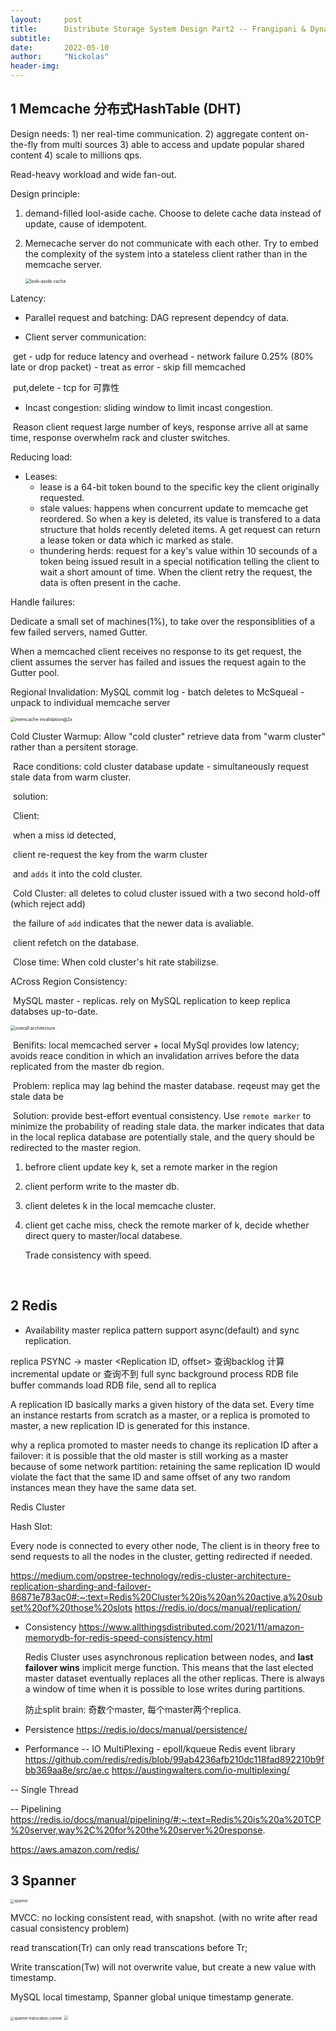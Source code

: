 ```yaml
---
layout:     post
title:      Distribute Storage System Design Part2 -- Frangipani & Dynamo
subtitle:   
date:       2022-05-10
author:     "Nickolas"
header-img: 
---
```


## 1 Memcache 分布式HashTable (DHT)

Design needs: 1) ner real-time communication. 2) aggregate content on-the-fly from multi sources 3) able to access and update popular shared content 4) scale to millions qps. 

Read-heavy workload and wide fan-out.

Design principle: 

1. demand-filled lool-aside cache. Choose to delete cache data instead of update, cause of idempotent.

2. Memecache server do not communicate with each other. Try to embed the complexity of the system into a stateless client rather than in the memcache server.

   <img src="http://nickolashu.github.io/img/look-aside cache.png" alt="look-aside cache" style="zoom:50%;" />

Latency:

* Parallel request and batching: DAG represent dependcy of data.

* Client server communication:

​	get - udp for reduce latency and overhead - network failure 0.25% (80% late or drop packet) - treat as error - skip fill memcached

​	put,delete -  tcp for 可靠性

* Incast congestion: sliding window to limit incast congestion. 

​	Reason client request large number of keys, response arrive all at same time, response overwhelm rack and cluster switches.

Reducing load:

* Leases:
  * lease is a 64-bit token bound to the specific key the client originally requested.
  * stale values: happens when concurrent update to memcache get reordered. So when a key is deleted, its value is transfered to a data structure that holds recently deleted items. A get request can return a lease token or data which ic marked as stale.
  * thundering herds: request for a key's value within 10 secounds of a token being issued result in a special notification telling the client to wait a short amount of time. When the client retry the request, the data is often present in the cache.

Handle failures:

Dedicate a small set of machines(1%), to take over the responsiblities of a few failed servers, named Gutter.

When a memcached client receives no response to its get request, the client assumes the server has failed and issues the request again to the Gutter pool.

Regional Invalidation: MySQL commit log - batch deletes to McSqueal - unpack to individual memcache server

<img src="http://nickolashu.github.io/img/memcache invalidation@2x.png" alt="memcache invalidation@2x" style="zoom:50%;" />

Cold Cluster Warmup: Allow "cold cluster" retrieve data from "warm cluster" rather than a persitent storage.

​	Race conditions: cold cluster database update - simultaneously request stale data from warm cluster.

​		solution: 

​				Client:

​					when a miss id detected, 

​					client re-request the key from the warm cluster 

​					and `adds` it into the cold cluster.

​					Cold Cluster: all deletes to colud cluster issued with a two second hold-off (which reject add)

​					the failure of `add` indicates that the newer data is avaliable.

​					client refetch on the database.

​	Close time: When cold cluster's hit rate stabilizse.

ACross Region Consistency: 

​	MySQL master - replicas. rely on MySQL replication to keep replica databses up-to-date. 

<img src="http://nickolashu.github.io/img/overall architecture.png" alt="overall architecture" style="zoom:50%;" />

​	Benifits: local memcached server + local MySql provides low latency; avoids reace condition in which an invalidation arrives before the data replicated from the master db region.

​	Problem: replica may lag behind the master database. reqeust may get the stale data be

​	Solution: provide best-effort eventual consistency. Use `remote marker` to minimize the probability of reading stale data. the marker indicates that data in the local replica database are potentially stale, and the query should be redirected to the master region.

  1. befrore client update key k, set a remote marker in the region

  2. client perform write to the master db.

  3. client deletes k in the local memcache cluster.

  4. client get cache miss, check the remote marker of k, decide whether direct query to master/local databese.

     Trade consistency with speed.

​	

## 2 Redis

- Availability
  master replica pattern
  support async(default) and sync replication.

replica PSYNC -> master <Replication ID, offset>
   查询backlog
   计算incremental update
   or 查询不到 full sync
      background process RDB file
      buffer commands
      load RDB file, send all to replica

A replication ID basically marks a given history of the data set. Every time an instance restarts from scratch as a master, or a replica is promoted to master, a new replication ID is generated for this instance.

why a replica promoted to master needs to change its replication ID after a failover: it is possible that the old master is still working as a master because of some network partition: retaining the same replication ID would violate the fact that the same ID and same offset of any two random instances mean they have the same data set.



Redis Cluster 

Hash Slot: 

Every node is connected to every other node, The client is in theory free to send requests to all the nodes in the cluster, getting redirected if needed.

https://medium.com/opstree-technology/redis-cluster-architecture-replication-sharding-and-failover-86871e783ac0#:~:text=Redis%20Cluster%20is%20an%20active,a%20subset%20of%20those%20slots
https://redis.io/docs/manual/replication/

- Consistency
  https://www.allthingsdistributed.com/2021/11/amazon-memorydb-for-redis-speed-consistency.html

  Redis Cluster uses asynchronous replication between nodes, and **last failover wins** implicit merge function. This means that the last elected master dataset eventually replaces all the other replicas. There is always a window of time when it is possible to lose writes during partitions. 

  防止split brain: 奇数个master, 每个master两个replica.

- Persistence
  https://redis.io/docs/manual/persistence/

- Performance
  -- IO MultiPlexing - epoll/kqueue
  Redis event library https://github.com/redis/redis/blob/99ab4236afb210dc118fad892210b9fbb369aa8e/src/ae.c
  https://austingwalters.com/io-multiplexing/

-- Single Thread

-- Pipelining
https://redis.io/docs/manual/pipelining/#:~:text=Redis%20is%20a%20TCP%20server,way%2C%20for%20the%20server%20response.

https://aws.amazon.com/redis/



## 3 Spanner

<img src="http://nickolashu.github.io/img/spanner.png" alt="spanner" style="zoom:40%;" />

MVCC: no locking consistent read, with snapshot. (with no write after read casual consistency problem)

read transcation(Tr) can only read transcations before Tr;

Write transcation(Tw) will not overwrite value, but create a new value with timestamp.

MySQL local timestamp, Spanner global unique timestamp generate.

<img src="http://nickolashu.github.io/img/spanner-transcation-commit.png" alt="spanner-transcation-commit" style="zoom:40%;" />



<img src="http://nickolashu.github.io/img/spanner-true-time.png" style="zoom:40%;" />